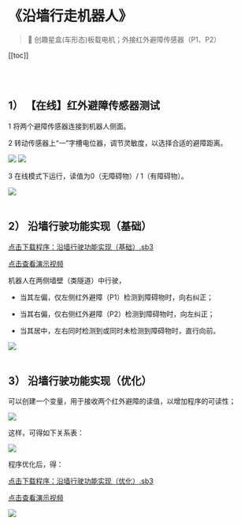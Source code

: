 # 《沿墙行走机器人》

> 🧰  创趣星盒(车形态)板载电机；外接红外避障传感器（P1、P2）

[[toc]]

<br>
<br>


## 1） 【在线】红外避障传感器测试

1 将两个避障传感器连接到机器人侧面。

2 转动传感器上“一”字槽电位器，调节灵敏度，以选择合适的避障距离。

<img src="/images/docimg/微信图片_20250219100619.png">

<img src="/images/docimg/微信图片_20250219100616.png">

3 在线模式下运行，读值为0（无障碍物）/ 1（有障碍物）。

<img src="/images/docimg/【小学】【在线】红外避障传感器测试.png">

<br>
<br>

## 2） 沿墙行驶功能实现（基础）

<a href="/tutorial/hellocardoc/sb3/沿墙行驶功能实现（基础）.sb3">点击下载程序：沿墙行驶功能实现（基础）.sb3</a>

<a href="https://www.cfunworld.com" target="_blank">点击查看演示视频</a>

机器人在两侧墙壁（类隧道）中行驶，

- 当其左偏，仅左侧红外避障（P1）检测到障碍物时，向右纠正；

- 当其右偏，仅右侧红外避障（P2）检测到障碍物时，向左纠正；

- 当其居中，左右同时检测到或同时未检测到障碍物时，直行向前。

<img src="/images/docimg/【小学】沿墙行驶功能实现（基础）.png">

<br>
<br>

## 3） 沿墙行驶功能实现（优化）

可以创建一个变量，用于接收两个红外避障的读值，以增加程序的可读性；

<img src="/images/docimg/【小学】沿墙行驶功能实现（优化）1.png">

这样，可得如下关系表：

<img src="/images/docimg/Snipaste_2025-02-19_10-48-20.png">

程序优化后，得：

<a href="/tutorial/hellocardoc/sb3/沿墙行驶功能实现（优化）.sb3">点击下载程序：沿墙行驶功能实现（优化）.sb3</a>

<a href="https://www.cfunworld.com" target="_blank">点击查看演示视频</a>

<img src="/images/docimg/【小学】沿墙行驶功能实现（优化）2.png">


<br>
<br>

